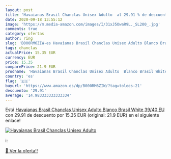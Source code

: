 ```yaml
---
layout: post
title: 'Havaianas Brasil Chanclas Unisex Adulto  al 29.91 % de descuento'
date: 2020-09-18 13:55:12
image: 'https://m.media-amazon.com/images/I/31xJ5OwaR9L._SL200_.jpg'
comments: true
category: ofertas
author: ring
slug: 'B000RM6ZIW-es Havaianas Brasil Chanclas Unisex Adulto Blanco Brasil...'
tags: chanclas
actualPrice: 15.35 EUR
currency: EUR
price: 15.35
comparePrice: 21.9 EUR
prodname: 'Havaianas Brasil Chanclas Unisex Adulto  Blanco Brasil White  39/40 EU'
country: 'es'
flag: '🇪🇸'
buyurl: 'https://www.amazon.es/dp/B000RM6ZIW/?tag=tolees-21'
descuento: '29.91'
average: '14.983333333333334'
---
```


Está [Havaianas Brasil Chanclas Unisex Adulto  Blanco Brasil White  39/40 EU](https://www.amazon.es/dp/B000RM6ZIW/?tag=tolees-21) con 29.91 de descuento por 15.35 EUR (original: 21.9 EUR) en el siguiente enlace!

[![Havaianas Brasil Chanclas Unisex Adulto ](https://m.media-amazon.com/images/I/31xJ5OwaR9L._SL200_.jpg)](https://www.amazon.es/dp/B000RM6ZIW/?tag=tolees-21)

ℹ️:


[🛒 Ver la oferta!!](https://www.amazon.es/dp/B000RM6ZIW/?tag=tolees-21)
